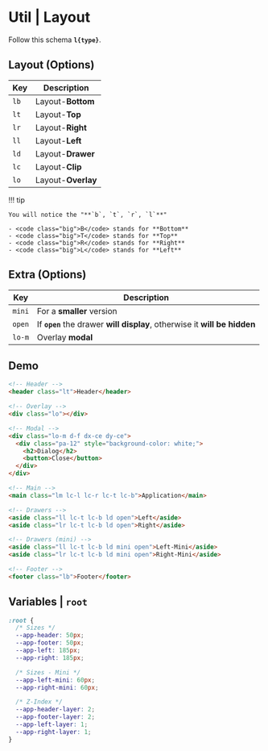# Util | **Layout**

Follow this schema **`l{type}`**.

## **Layout** (Options)

| Key                         | Description        |
| --------------------------- | ------------------ |
| <code class="big">lb</code> | Layout-**Bottom**  |
| <code class="big">lt</code> | Layout-**Top**     |
| <code class="big">lr</code> | Layout-**Right**   |
| <code class="big">ll</code> | Layout-**Left**    |
| <code class="big">ld</code> | Layout-**Drawer**  |
| <code class="big">lc</code> | Layout-**Clip**    |
| <code class="big">lo</code> | Layout-**Overlay** |

!!! tip

    You will notice the "**`b`, `t`, `r`, `l`**"

    - <code class="big">B</code> stands for **Bottom**
    - <code class="big">T</code> stands for **Top**
    - <code class="big">R</code> stands for **Right**
    - <code class="big">L</code> stands for **Left**

## **Extra** (Options)

| Key                           | Description                                                                |
| ----------------------------- | -------------------------------------------------------------------------- |
| <code class="big">mini</code> | For a **smaller** version                                                  |
| <code class="big">open</code> | If **`open`** the drawer **will display**, otherwise it **will be hidden** |
| <code class="big">lo-m</code> | Overlay **modal**                                                          |

## Demo

```html
<!-- Header -->
<header class="lt">Header</header>

<!-- Overlay -->
<div class="lo"></div>

<!-- Modal -->
<div class="lo-m d-f dx-ce dy-ce">
  <div class="pa-12" style="background-color: white;">
    <h2>Dialog</h2>
    <button>Close</button>
  </div>
</div>

<!-- Main -->
<main class="lm lc-l lc-r lc-t lc-b">Application</main>

<!-- Drawers -->
<aside class="ll lc-t lc-b ld open">Left</aside>
<aside class="lr lc-t lc-b ld open">Right</aside>

<!-- Drawers (mini) -->
<aside class="ll lc-t lc-b ld mini open">Left-Mini</aside>
<aside class="lr lc-t lc-b ld mini open">Right-Mini</aside>

<!-- Footer -->
<footer class="lb">Footer</footer>
```

## Variables | **`root`**

```css
:root {
  /* Sizes */
  --app-header: 50px;
  --app-footer: 50px;
  --app-left: 185px;
  --app-right: 185px;

  /* Sizes - Mini */
  --app-left-mini: 60px;
  --app-right-mini: 60px;

  /* Z-Index */
  --app-header-layer: 2;
  --app-footer-layer: 2;
  --app-left-layer: 1;
  --app-right-layer: 1;
}
```
